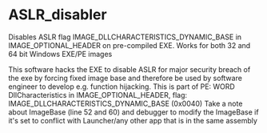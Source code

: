 # ASLR_disabler
Disables ASLR flag IMAGE_DLLCHARACTERISTICS_DYNAMIC_BASE in IMAGE_OPTIONAL_HEADER on pre-compiled EXE. Works for both 32 and 64 bit Windows EXE/PE images

This software hacks the EXE to disable ASLR for major security breach of the exe by forcing fixed image base
and therefore be used by software engineer to develop e.g. function hijacking. This is part of PE:
WORD                 DllCharacteristics in IMAGE_OPTIONAL_HEADER, flag: IMAGE_DLLCHARACTERISTICS_DYNAMIC_BASE (0x0040)
Take a note about ImageBase (line 52 and 60) and debugger to modify the ImageBase if it's set to conflict with Launcher/any other app that is in the same assembly
